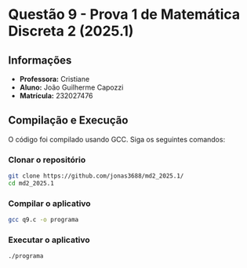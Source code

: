 # Questão 9 - Prova 1 de Matemática Discreta 2 (2025.1)

## Informações 
- **Professora:** Cristiane
- **Aluno:** João Guilherme Capozzi
- **Matrícula:** 232027476

## Compilação e Execução
O código foi compilado usando GCC. Siga os seguintes comandos:

### Clonar o repositório
```bash
git clone https://github.com/jonas3688/md2_2025.1/
cd md2_2025.1
```

### Compilar o aplicativo
```bash
gcc q9.c -o programa
```

### Executar o aplicativo
```bash
./programa
```
